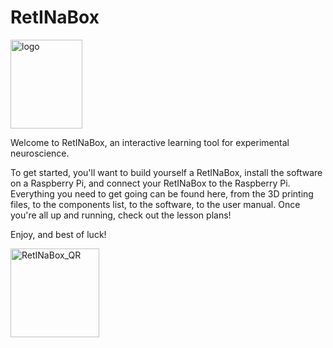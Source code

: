 # RetINaBox 
<img width="115" height="142" alt="logo" src="https://github.com/user-attachments/assets/69d1e6f6-9cc6-4a9f-814f-0b6a6d884704" /> 

Welcome to RetINaBox, an interactive learning tool for experimental neuroscience.

To get started, you'll want to build yourself a RetINaBox, install the software on a Raspberry Pi, and connect your RetINaBox to the Raspberry Pi. Everything you need to get going can be found here, from the 3D printing files, to the components list, to the software, to the user manual. Once you're all up and running, check out the lesson plans!

Enjoy, and best of luck!





<img width="142" height="142" alt="RetINaBox_QR" src="https://github.com/user-attachments/assets/797e2540-f859-4a70-bf1e-760b6ce1ea14" />
